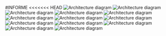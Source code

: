 #INFORME
<<<<<<< HEAD
![Architecture diagram](../main/images/0001.jpg)
![Architecture diagram](../main/images/0002.jpg)
![Architecture diagram](../main/images/0003.jpg)
![Architecture diagram](../main/images/0004.jpg)
![Architecture diagram](../main/images/0005.jpg)
![Architecture diagram](../main/images/0006.jpg)
![Architecture diagram](../main/images/0007.jpg)
![Architecture diagram](../main/images/0008.jpg)
![Architecture diagram](../main/images/0009.jpg)
![Architecture diagram](../main/images/0010.jpg)
![Architecture diagram](../main/images/0011.jpg)
![Architecture diagram](../main/images/0012.jpg)
![Architecture diagram](../main/images/0013.jpg)
